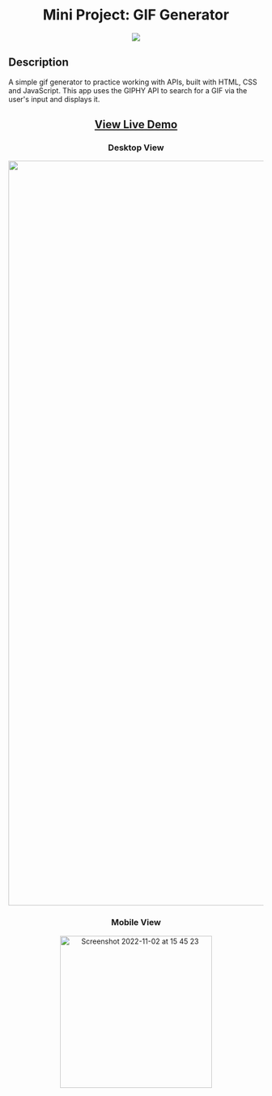 <div align=center>
  <h1>Mini Project: GIF Generator</h1>
  <a href="https://skillicons.dev">
    <img src="https://skillicons.dev/icons?i=html,css,js" />
  </a>
</div>

## Description
A simple gif generator to practice working with APIs, built with HTML, CSS and JavaScript. This app uses the GIPHY API to search for a GIF via the user's input and displays it.
<div align=center>
  <h2><a href="https://www.mikeson.me/gif-generator/"><strong>View Live Demo</strong></a></h2>
  <h3>Desktop View</h3>
  <img width="1470" alt="Image of GIF Generator Project" src="https://user-images.githubusercontent.com/109072086/199530285-cb729785-8323-4aae-9642-34ca13463d6e.png">
  <h3>Mobile View</h3>
  <img width="300" alt="Screenshot 2022-11-02 at 15 45 23" src="https://user-images.githubusercontent.com/109072086/199535607-98416e92-45e7-4e0e-bd96-b393dab705f5.png">
</div>
